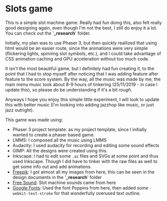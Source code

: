 # Slots game

This is a simple slot machine game. Really had fun doing this, also felt really good designing again, even though I'm not the best, I still do enjoy it a lot. You can check out the '__\_research__' folder.

Initially, my plan was to use Phaser 3, but then quickly reallized that using html would be an easier route, since the animations were very simple (flickering lights, spinning slot symbols, etc.), and I could take advantage of CSS animation caching and GPU acceleration without too much code.

It isn't the most beautiful game, but I definitely had fun creating it, to the point that I had to stop myself after noticing that I was adding feature after feature to the score system. By the way, all the music was made by me, the main menu music took about 8-9 hours of tinkering (25/11/2019 - in case I update this), so please do be understanding if it's a bit _rough_.

Anyways I hope you enjoy this simple little experiment, I will look to update this with better music (I'm looking into adding jazzhop like music, or just jazz outright).

This game was made using:

- Phaser 3 project template: as my project template, since I initially wanted to create a phaser based game.
- LMMS: I composed all the music using LMMS
- Audacity: I used audacity for recording and editing some sound effects
- GIMP: All the designs were created using this.
- Inkscape: I had to edit some `.ai` files and SVGs at some point and thus used Inkscape. Though I did have to tinker with the raw files as well to get some info out and add animations.
- [Freepik](http://freepik.com/): I got almost all my images from here, this can be seen in the design documents in the '__\_research__' folder
- [Free Sound](https://freesound.org/): Slot machine sounds came from here
- [Google Fonts](https://fonts.google.com/): Used the font Poppins from here, then added some `-webkit-text-stroke` for that wonderfully overused text outline.
